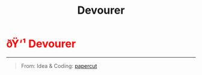 ﻿---
lang: en-US
title: Devourer
prev:
next:
---

# <font color="red">ðŸ‘¹ <b>Devourer</b></font> <Badge text="Hindering" type="tip" vertical="middle"/>
---

> From: Idea & Coding: [papercut](https://github.com/lars-wu)

